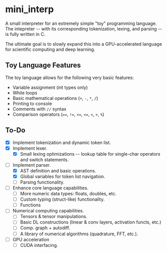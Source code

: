 # mini_interp

A small interpreter for an extremely simple "toy" programming language. The intepreter -- with its corresponding tokenization, lexing, and parsing -- is fully written in C.

The ultimate goal is to slowly expand this into a GPU-accelerated language for scientific computing and deep learning.

## Toy Language Features

The toy language allows for the following very basic features:

- Variable assignment (int types only)
- While loops
- Basic mathematical operations (`+`, `-`, `*`, `/`)
- Printing to console
- Comments with `//` syntax
- Comparison operators (`==`, `!=`, `<=`, `<=`, `<`, `>`, `%`)

## To-Do

- [x] Implement tokenization and dynamic token list.
- [x] Implement lexer.
    - [x] Small lexing optimizations -- lookup table for single-char operators and switch statements.
- [ ] Implement parser.
    - [x] AST definition and basic operations.
    - [x] Global variables for token list navigation.
    - [ ] Parsing functionality.
- [ ] Enhance core language capabilities.
    - [ ] More numeric data types: floats, doubles, etc.
    - [ ] Custom typing (struct-like) functionality.
    - [ ] Functions
- [ ] Numerical computing capabilities.
    - [ ] Tensors & tensor manipulations.
    - [ ] Basic DL constructions (linear & conv layers, activation functs, etc.)
    - [ ] Comp. graph + autodiff.
    - [ ] A library of numerical algorithms (quadrature, FFT, etc.).
- [ ] GPU acceleration
    - [ ] CUDA interfacing.
